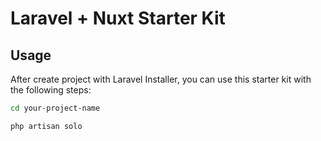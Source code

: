 # Laravel + Nuxt Starter Kit

## Usage

After create project with Laravel Installer, you can use this starter kit with the following steps:

```bash
cd your-project-name

php artisan solo
```
